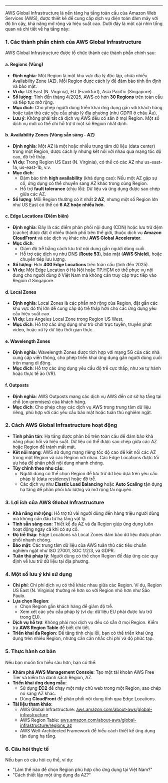
---
AWS Global Infrastructure là nền tảng hạ tầng toàn cầu của Amazon Web Services (AWS), được thiết kế để cung cấp dịch vụ điện toán đám mây với độ tin cậy, khả năng mở rộng và hiệu suất cao. Dưới đây là một cái nhìn tổng quan và chi tiết về hạ tầng này:

### 1. **Các thành phần chính của AWS Global Infrastructure**
AWS Global Infrastructure được tổ chức thành các thành phần chính sau:

#### a. **Regions (Vùng)**
- **Định nghĩa**: Một Region là một khu vực địa lý độc lập, chứa nhiều Availability Zone (AZ). Mỗi Region được cách ly để đảm bảo tính ổn định và bảo mật.
- **Ví dụ**: US East (N. Virginia), EU (Frankfurt), Asia Pacific (Singapore).
- **Số lượng**: Tính đến tháng 4/2025, AWS có hơn **30 Regions** trên toàn cầu và tiếp tục mở rộng.
- **Mục đích**: Cho phép người dùng triển khai ứng dụng gần với khách hàng hoặc tuân thủ các yêu cầu pháp lý địa phương (như GDPR ở châu Âu).
- **Lưu ý**: Không phải tất cả dịch vụ AWS đều có sẵn ở mọi Region. Một số dịch vụ mới có thể chỉ hỗ trợ ở một số Region nhất định.

#### b. **Availability Zones (Vùng sẵn sàng - AZ)**
- **Định nghĩa**: Một AZ là một hoặc nhiều trung tâm dữ liệu (data center) trong một Region, được cách ly nhưng kết nối với nhau qua mạng tốc độ cao, độ trễ thấp.
- **Ví dụ**: Trong Region US East (N. Virginia), có thể có các AZ như us-east-1a, us-east-1b, v.v.
- **Mục đích**:
  - Đảm bảo tính **high availability** (khả dụng cao): Nếu một AZ gặp sự cố, ứng dụng có thể chuyển sang AZ khác trong cùng Region.
  - Hỗ trợ **fault tolerance** (chịu lỗi): Dữ liệu và ứng dụng được sao chép giữa các AZ.
- **Số lượng**: Mỗi Region thường có ít nhất **2 AZ**, nhưng một số Region lớn như US East có thể có **6 AZ hoặc nhiều hơn**.

#### c. **Edge Locations (Điểm biên)**
- **Định nghĩa**: Đây là các điểm phân phối nội dung (CDN) hoặc lưu trữ đệm (cache) được đặt ở nhiều thành phố trên thế giới, thuộc dịch vụ **Amazon CloudFront** và các dịch vụ khác như **AWS Global Accelerator**.
- **Mục đích**:
  - Giảm độ trễ bằng cách lưu trữ nội dung gần người dùng cuối.
  - Hỗ trợ các dịch vụ như DNS (**Route 53**), bảo mật (**AWS Shield**), hoặc chuyển tiếp lưu lượng.
- **Số lượng**: Hơn **400 Edge Locations** trên toàn cầu (tính đến 2025).
- **Ví dụ**: Một Edge Location ở Hà Nội hoặc TP.HCM có thể phục vụ nội dung cho người dùng ở Việt Nam mà không cần truy cập trực tiếp vào Region ở Singapore.

#### d. **Local Zones**
- **Định nghĩa**: Local Zones là các phần mở rộng của Region, đặt gần các khu vực đô thị lớn để cung cấp độ trễ thấp hơn cho các ứng dụng yêu cầu hiệu suất cao.
- **Ví dụ**: Los Angeles Local Zone trong Region US West.
- **Mục đích**: Hỗ trợ các ứng dụng như trò chơi trực tuyến, truyền phát video, hoặc xử lý dữ liệu thời gian thực.

#### e. **Wavelength Zones**
- **Định nghĩa**: Wavelength Zones được tích hợp với mạng 5G của các nhà cung cấp viễn thông, cho phép triển khai ứng dụng gần người dùng cuối trên mạng di động.
- **Mục đích**: Hỗ trợ các ứng dụng yêu cầu độ trễ cực thấp, như xe tự hành hoặc thực tế ảo (VR).

#### f. **Outposts**
- **Định nghĩa**: AWS Outposts mang các dịch vụ AWS đến cơ sở hạ tầng tại chỗ (on-premises) của khách hàng.
- **Mục đích**: Cho phép chạy các dịch vụ AWS trong trung tâm dữ liệu riêng, phù hợp với các yêu cầu bảo mật hoặc tuân thủ nghiêm ngặt.

### 2. **Cách AWS Global Infrastructure hoạt động**
- **Tính phân tán**: Hạ tầng được phân bố trên toàn cầu để đảm bảo khả năng phục hồi và hiệu suất. Dữ liệu có thể được sao chép giữa các AZ hoặc Region để tránh mất mát.
- **Kết nối mạng**: AWS sử dụng mạng riêng tốc độ cao để kết nối các AZ trong một Region và các Region với nhau. Các Edge Locations được tối ưu hóa để phân phối nội dung nhanh chóng.
- **Tùy chỉnh theo nhu cầu**:
  - Người dùng có thể chọn Region để lưu trữ dữ liệu dựa trên yêu cầu pháp lý (data residency) hoặc độ trễ.
  - Các dịch vụ như **Elastic Load Balancing** hoặc **Auto Scaling** tận dụng hạ tầng để phân phối lưu lượng và mở rộng tài nguyên.

### 3. **Lợi ích của AWS Global Infrastructure**
- **Khả năng mở rộng**: Hỗ trợ từ vài người dùng đến hàng triệu người dùng mà không cần đầu tư hạ tầng vật lý.
- **Tính sẵn sàng cao**: Thiết kế đa AZ và đa Region giúp ứng dụng luôn hoạt động ngay cả khi có sự cố.
- **Độ trễ thấp**: Edge Locations và Local Zones đảm bảo dữ liệu được phân phối nhanh chóng.
- **Bảo mật**: Các trung tâm dữ liệu của AWS tuân thủ các tiêu chuẩn nghiêm ngặt như ISO 27001, SOC 1/2/3, và GDPR.
- **Tuân thủ pháp lý**: Người dùng có thể chọn Region để đáp ứng các quy định về lưu trữ dữ liệu tại địa phương.

### 4. **Một số lưu ý khi sử dụng**
- **Chi phí**: Chi phí dịch vụ có thể khác nhau giữa các Region. Ví dụ, Region US East (N. Virginia) thường rẻ hơn so với Region nhỏ hơn như São Paulo.
- **Lựa chọn Region**:
  - Chọn Region gần khách hàng để giảm độ trễ.
  - Xem xét các yêu cầu pháp lý (ví dụ: dữ liệu EU phải được lưu trữ trong EU).
- **Dịch vụ hỗ trợ**: Không phải mọi dịch vụ đều có sẵn ở mọi Region. Kiểm tra **AWS Region Table** để biết chi tiết.
- **Triển khai đa Region**: Để tăng tính chịu lỗi, bạn có thể triển khai ứng dụng trên nhiều Region, nhưng cần cân nhắc chi phí và độ phức tạp.

### 5. **Thực hành cơ bản**
Nếu bạn muốn tìm hiểu sâu hơn, bạn có thể:
- **Khám phá AWS Management Console**: Tạo một tài khoản AWS Free Tier và kiểm tra danh sách Region, AZ.
- **Triển khai ứng dụng mẫu**:
  - Sử dụng **EC2** để chạy một máy chủ web trong một Region, sao chép nó sang AZ khác.
  - Dùng **CloudFront** để phân phối nội dung tĩnh qua Edge Locations.
- **Tài liệu tham khảo**:
  - AWS Global Infrastructure: [aws.amazon.com/about-aws/global-infrastructure](https://aws.amazon.com/about-aws/global-infrastructure)
  - AWS Region Table: [aws.amazon.com/about-aws/global-infrastructure/regions_az](https://aws.amazon.com/about-aws/global-infrastructure/regions_az)
  - AWS Well-Architected Framework để hiểu cách thiết kế ứng dụng tận dụng hạ tầng.

### 6. **Câu hỏi thực tế**
Nếu bạn có câu hỏi cụ thể, ví dụ:
- "Làm thế nào để chọn Region phù hợp cho ứng dụng tại Việt Nam?"
- "Cách thiết lập một ứng dụng đa AZ?"

